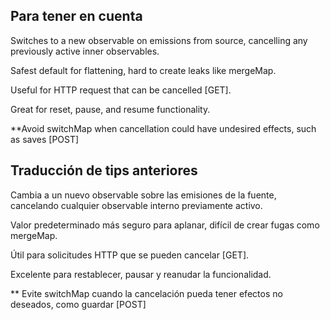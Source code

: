 ## Para tener en cuenta

Switches to a new observable on emissions from source, cancelling any previously active inner observables.

Safest default for flattening, hard to create leaks like mergeMap.

Useful for HTTP request that can be cancelled [GET].

Great for reset, pause, and resume functionality.

**Avoid switchMap when cancellation could have undesired effects, such as saves [POST]

## Traducción de tips anteriores

Cambia a un nuevo observable sobre las emisiones de la fuente, cancelando cualquier observable interno previamente activo.

Valor predeterminado más seguro para aplanar, difícil de crear fugas como mergeMap.

Útil para solicitudes HTTP que se pueden cancelar [GET].

Excelente para restablecer, pausar y reanudar la funcionalidad.

** Evite switchMap cuando la cancelación pueda tener efectos no deseados, como guardar [POST]